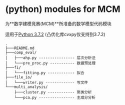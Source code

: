 # (python) modules for MCM

为**数学建模竞赛(MCM)**所准备的数学模型代码模块

适用于[<u>Python 3.7.2</u>](https://www.python.org/downloads/release/python-372/)
(凸优化库cvxpy仅支持到3.7.2)

```
.
├───README.md
├───comp_eval/
│   ├───ahp.py ---------------- 层次分析法
│   └───pre_proc.py ----------- 数据预处理
├───fi/
│   └───fitting.py ------------ 拟合
├───file_io/
│   └───writer.py ------------- 写文件
└───multi_analysis/
    ├───cluster.py ------------ 聚类分析
    └───pca.py ---------------- 主成分分析
    
```